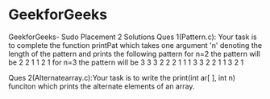 # GeekforGeeks
GeekforGeeks- Sudo Placement 2 Solutions
Ques 1(Pattern.c): Your task is to complete the function printPat which takes one argument 'n' denoting the length of the pattern and prints the following pattern
for n=2 the pattern will be 
2 2 1 1
2 1
for n=3 the pattern will be 
3 3 3 2 2 2 1 1 1
3 3 2 2 1 1
3 2 1

Ques 2(Alternatearray.c):Your task is to write the print(int ar[ ], int n) funciton which prints the alternate elements of an array.
